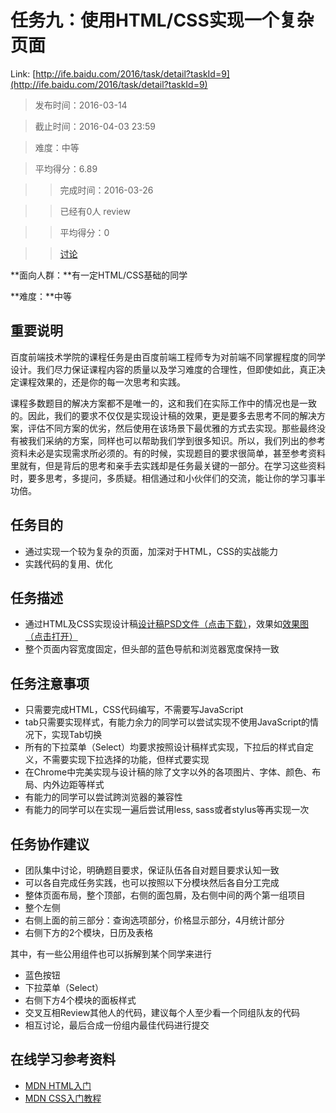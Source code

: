 # 任务九：使用HTML/CSS实现一个复杂页面
Link: [http://ife.baidu.com/2016/task/detail?taskId=9](http://ife.baidu.com/2016/task/detail?taskId=9)

> 发布时间：2016-03-14

> 截止时间：2016-04-03 23:59

> 难度：中等

> 平均得分：6.89

>> 完成时间：2016-03-26

>> 已经有0人 review

>> 平均得分：0

>> [讨论](http://ife.baidu.com/2016/review/detail?workId=4199)

**面向人群：**有一定HTML/CSS基础的同学

**难度：**中等

## 重要说明
百度前端技术学院的课程任务是由百度前端工程师专为对前端不同掌握程度的同学设计。我们尽力保证课程内容的质量以及学习难度的合理性，但即使如此，真正决定课程效果的，还是你的每一次思考和实践。

课程多数题目的解决方案都不是唯一的，这和我们在实际工作中的情况也是一致的。因此，我们的要求不仅仅是实现设计稿的效果，更是要多去思考不同的解决方案，评估不同方案的优劣，然后使用在该场景下最优雅的方式去实现。那些最终没有被我们采纳的方案，同样也可以帮助我们学到很多知识。所以，我们列出的参考资料未必是实现需求所必须的。有的时候，实现题目的要求很简单，甚至参考资料里就有，但是背后的思考和亲手去实践却是任务最关键的一部分。在学习这些资料时，要多思考，多提问，多质疑。相信通过和小伙伴们的交流，能让你的学习事半功倍。

## 任务目的
* 通过实现一个较为复杂的页面，加深对于HTML，CSS的实战能力
* 实践代码的复用、优化

## 任务描述
* 通过HTML及CSS实现设计稿[设计稿PSD文件（点击下载）](http://7xrp04.com1.z0.glb.clouddn.com/task_1_9_1.psd)，效果如[效果图（点击打开）](http://7xrp04.com1.z0.glb.clouddn.com/task_1_9_2.jpg)
* 整个页面内容宽度固定，但头部的蓝色导航和浏览器宽度保持一致

## 任务注意事项
* 只需要完成HTML，CSS代码编写，不需要写JavaScript
* tab只需要实现样式，有能力余力的同学可以尝试实现不使用JavaScript的情况下，实现Tab切换
* 所有的下拉菜单（Select）均要求按照设计稿样式实现，下拉后的样式自定义，不需要实现下拉选择的功能，但样式要实现
* 在Chrome中完美实现与设计稿的除了文字以外的各项图片、字体、颜色、布局、内外边距等样式
* 有能力的同学可以尝试跨浏览器的兼容性
* 有能力的同学可以在实现一遍后尝试用less, sass或者stylus等再实现一次

## 任务协作建议
* 团队集中讨论，明确题目要求，保证队伍各自对题目要求认知一致
* 可以各自完成任务实践，也可以按照以下分模块然后各自分工完成
* 整体页面布局，整个顶部，右侧的面包屑，及右侧中间的两个第一组项目
* 整个左侧
* 右侧上面的前三部分：查询选项部分，价格显示部分，4月统计部分
* 右侧下方的2个模块，日历及表格

其中，有一些公用组件也可以拆解到某个同学来进行
* 蓝色按钮
* 下拉菜单（Select）
* 右侧下方4个模块的面板样式
* 交叉互相Review其他人的代码，建议每个人至少看一个同组队友的代码
* 相互讨论，最后合成一份组内最佳代码进行提交

## 在线学习参考资料
* [MDN HTML入门](https://developer.mozilla.org/zh-CN/docs/Web/Guide/HTML/Introduction)
* [MDN CSS入门教程](https://developer.mozilla.org/zh-CN/docs/Web/Guide/CSS/Getting_started)
